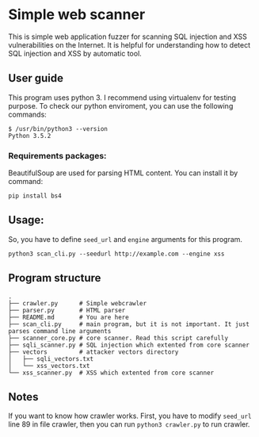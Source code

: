 # Simple web scanner

This is simple web application fuzzer for scanning SQL injection and XSS vulnerabilities on the Internet. It is helpful for understanding how to detect SQL injection and XSS by automatic tool.

## User guide

This program uses python 3. I recommend using virtualenv for testing purpose. To check our python enviroment, you can use the following commands:

```
$ /usr/bin/python3 --version
Python 3.5.2
```

### Requirements packages:

BeautifulSoup are used for parsing HTML content. You can install it by command:
```
pip install bs4
```



## Usage:

So, you have to define `seed_url` and `engine` arguments for this program.

```
python3 scan_cli.py --seedurl http://example.com --engine xss
```


## Program structure

```
.
├── crawler.py      # Simple webcrawler
├── parser.py       # HTML parser
├── README.md       # You are here
├── scan_cli.py     # main program, but it is not important. It just parses command line arguments
├── scanner_core.py # core scanner. Read this script carefully
├── sqli_scanner.py # SQL injection which extented from core scanner
├── vectors         # attacker vectors directory
│   ├── sqli_vectors.txt
│   └── xss_vectors.txt
└── xss_scanner.py  # XSS which extented from core scanner
```

## Notes

If you want to know how crawler works. First, you have to modify `seed_url` line 89 in file crawler, then you can run `python3 crawler.py` to run crawler.
